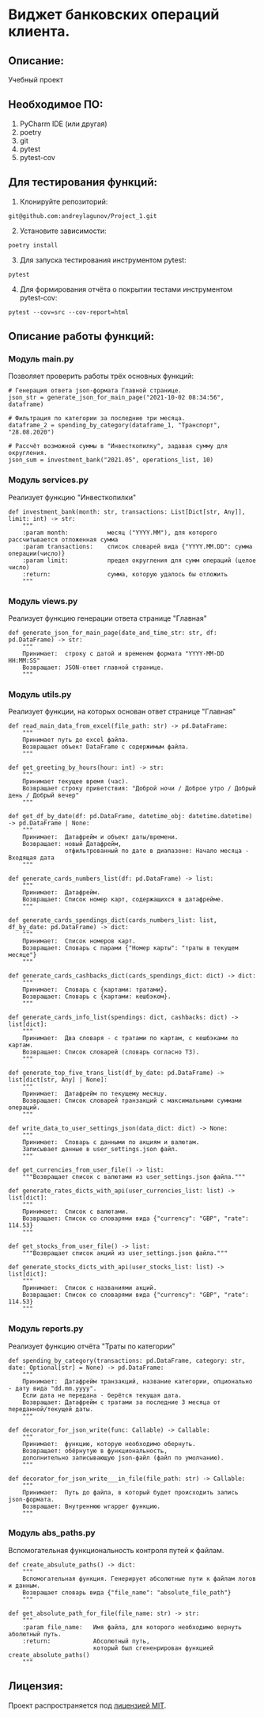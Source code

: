 # Виджет банковских операций клиента.


## Описание:

Учебный проект


## Необходимое ПО:

1. PyCharm IDE (или другая)
2. poetry
3. git
4. pytest
5. pytest-cov


## Для тестирования функций:

1. Клонируйте репозиторий:
```
git@github.com:andreylagunov/Project_1.git
```

2. Установите зависимости:

```
poetry install 
```

3. Для запуска тестирования инструментом pytest:

```
pytest
```

4. Для формирования отчёта о покрытии тестами инструментом pytest-cov:

```
pytest --cov=src --cov-report=html
```


## Описание работы функций:


### Модуль **main.py**
Позволяет проверить работы трёх основных функций:
```
# Генерация ответа json-формата Главной странице.
json_str = generate_json_for_main_page("2021-10-02 08:34:56", dataframe)
   
# Фильтрация по категории за последние три месяца.
dataframe_2 = spending_by_category(dataframe_1, "Транспорт", "28.08.2020")

# Рассчёт возможной суммы в "Инвесткопилку", задавая сумму для округления.
json_sum = investment_bank("2021.05", operations_list, 10)
```


### Модуль **services.py**
Реализует функцию "Инвесткопилки"
```
def investment_bank(month: str, transactions: List[Dict[str, Any]], limit: int) -> str:
    """
    :param month:           месяц ("YYYY.MM"), для которого рассчитывается отложенная сумма
    :param transactions:    список словарей вида {"YYYY.MM.DD": сумма операции(число)}
    :param limit:           предел округления для сумм операций (целое число)
    :return:                сумма, которую удалось бы отложить
    """
```


### Модуль **views.py**
Реализует функцию генерации ответа странице "Главная"
```
def generate_json_for_main_page(date_and_time_str: str, df: pd.DataFrame) -> str:
    """
    Принимает:  строку с датой и временем формата "YYYY-MM-DD HH:MM:SS"
    Возвращает: JSON-ответ главной странице.
    """
```


### Модуль **utils.py**
Реализует функции, на которых основан ответ странице "Главная"
```
def read_main_data_from_excel(file_path: str) -> pd.DataFrame:
    """
    Принимает путь до excel файла.
    Возвращает объект DataFrame с содержимым файла.
    """
    
def get_greeting_by_hours(hour: int) -> str:
    """
    Принимает текущее время (час).
    Возвращает строку приветствия: "Доброй ночи / Доброе утро / Добрый день / Добрый вечер"
    """
    
def get_df_by_date(df: pd.DataFrame, datetime_obj: datetime.datetime) -> pd.DataFrame | None:
    """
    Принимает:  Датафрейм и объект даты/времени.
    Возвращает: новый Датафрейм,
                отфильтрованный по дате в диапазоне: Начало месяца - Входящая дата
    """
    
def generate_cards_numbers_list(df: pd.DataFrame) -> list:
    """
    Принимает:  Датафрейм.
    Возвращает: Список номер карт, содержащихся в датафрейме.
    """
    
def generate_cards_spendings_dict(cards_numbers_list: list, df_by_date: pd.DataFrame) -> dict:
    """
    Принимает:  Список номеров карт.
    Возвращает: Словарь с парами {"Номер карты": "траты в текущем месяце"}
    """
    
def generate_cards_cashbacks_dict(cards_spendings_dict: dict) -> dict:
    """
    Принимает:  Словарь с {картами: тратами}.
    Возвращает: Словарь с {картами: кешбэком}.
    """
    
def generate_cards_info_list(spendings: dict, cashbacks: dict) -> list[dict]:
    """
    Принимает:  Два словаря - с тратами по картам, с кешбэками по картам.
    Возвращает: Список словарей (словарь согласно ТЗ).
    """
    
def generate_top_five_trans_list(df_by_date: pd.DataFrame) -> list[dict[str, Any] | None]:
    """
    Принимает:  Датафрейм по текущему месяцу.
    Возвращает: Список словарей транзакций с максимальными суммами операций.
    """
    
def write_data_to_user_settings_json(data_dict: dict) -> None:
    """
    Принимает:  Словарь с данными по акциям и валютам.
    Записывает данные в user_settings.json файл.
    """
    
def get_currencies_from_user_file() -> list:
    """Возвращает список с валютами из user_settings.json файла."""
    
def generate_rates_dicts_with_api(user_currencies_list: list) -> list[dict]:
    """
    Принимает:  Список с валютами.
    Возвращает: Список со словарями вида {"currency": "GBP", "rate": 114.53}
    """
    
def get_stocks_from_user_file() -> list:
    """Возвращает список акций из user_settings.json файла."""
    
def generate_stocks_dicts_with_api(user_stocks_list: list) -> list[dict]:
    """
    Принимает:  Список с названиями акций.
    Возвращает: Список со словарями вида {"currency": "GBP", "rate": 114.53}
    """
```


### Модуль **reports.py**
Реализует функцию отчёта "Траты по категории"
```
def spending_by_category(transactions: pd.DataFrame, category: str, date: Optional[str] = None) -> pd.DataFrame:
    """
    Принимает:  Датафрейм транзакций, название категории, опционально - дату вида "dd.mm.yyyy".
    Если дата не передана - берётся текущая дата.
    Возвращает: Датафрейм с тратами за последние 3 месяца от переданной/текущей даты.
    """
    
def decorator_for_json_write(func: Callable) -> Callable:
    """
    Принимает:  функцию, которую необходимо обернуть.
    Возвращает: обёрнутую в функциональность,
    дополнительно записывающую json-файл (файл по умолчанию).
    """
    
def decorator_for_json_write___in_file(file_path: str) -> Callable:
    """
    Принимает:  Путь до файла, в который будет происходить запись json-формата.
    Возвращает: Внутреннюю wrapper функцию.
    """
```


### Модуль **abs_paths.py**
Вспомогательная функциональность контроля путей к файлам.
```
def create_absulute_paths() -> dict:
    """
    Вспомогательная функция. Генерирует абсолютные пути к файлам логов и данным.
    Возвращает словарь вида {"file_name": "absolute_file_path"}
    """
    
def get_absolute_path_for_file(file_name: str) -> str:
    """
    :param file_name:   Имя файла, для которого необходимо вернуть аболютный путь.
    :return:            Абсолютный путь,
                        который был сгененрирован функцией create_absolute_paths()
    """
```



## Лицензия:

Проект распространяется под [лицензией MIT](LICENSE).